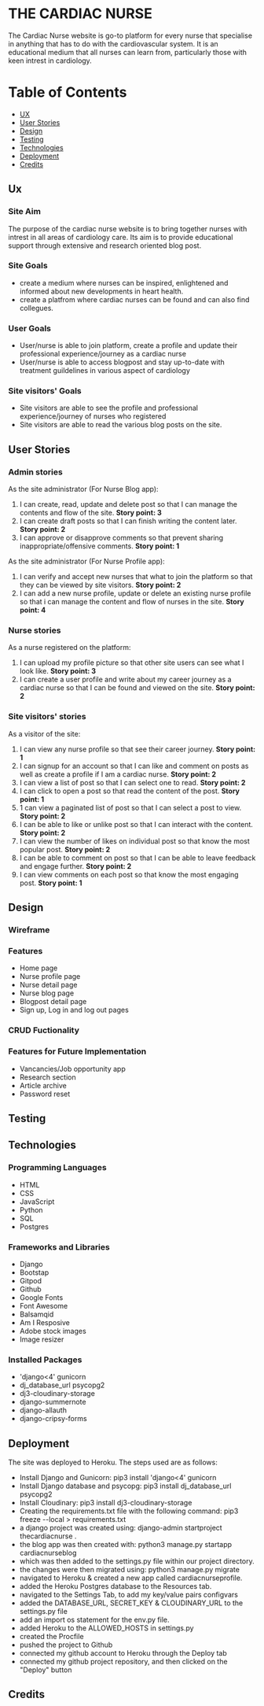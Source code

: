 # THE CARDIAC NURSE
The Cardiac Nurse website is go-to platform for every nurse that specialise in anything that has to do with the cardiovascular system. It is an educational medium that all nurses can learn from, particularly those with keen intrest in cardiology.

# Table of Contents
- [UX](#ux)
- [User Stories](#user)
- [Design](#design)
- [Testing](#testing)
- [Technologies](#technologies)
- [Deployment](#deployment)
- [Credits](#credits)

## Ux
### Site Aim
The purpose of the cardiac nurse website is to bring together nurses with intrest in all areas of cardiology care. Its aim is to provide educational support through extensive and research oriented blog post.
### Site Goals
- create a medium where nurses can be inspired, enlightened and informed about new developments in heart health.
- create a platfrom where cardiac nurses can be found and can also find collegues.
### User Goals
- User/nurse is able to join platform, create a profile and update their professional experience/journey as a cardiac nurse
- User/nurse is able to access blogpost and stay up-to-date with treatment guildelines in various aspect of cardiology
### Site visitors' Goals
- Site visitors are able to see the profile and professional experience/journey of nurses who registered
- Site visitors are able to read the various blog posts on the site.

## User Stories
### Admin stories
As the site administrator (For Nurse Blog app):
1. I can create, read, update and delete post so that I can manage the contents and flow of the site. **Story point: 3**
2. I can create draft posts so that I can finish writing the content later. **Story point: 2**
3. I can approve or disapprove comments so that prevent sharing inappropriate/offensive comments. **Story point: 1**

As the site administrator (For Nurse Profile app):
1. I can verify and accept new nurses that what to join the platform so that they can be viewed by site visitors. **Story point: 2**
2. I can add a new nurse profile, update or delete an existing nurse profile so that i can manage the content and flow of nurses in the site. **Story point: 4** 
### Nurse stories
As a nurse registered on the platform:
1. I can upload my profile picture so that other site users can see what I look like. **Story point: 3**
2. I can create a user profile and write about my career journey as a cardiac nurse so that I can be found and viewed on the site. **Story point: 2**
### Site visitors' stories
As a visitor of the site:
1. I can view any nurse profile so that see their career journey. **Story point: 1**
2. I can signup for an account so that I can like and comment on posts as well as create a profile if I am a cardiac nurse. **Story point: 2**
3. I can view a list of post so that I can select one to read. **Story point: 2**
4. I can click to open a post so that read the content of the post. **Story point: 1**
5. 1 can view a paginated list of post so that I can select a post to view. **Story point: 2**
6. I can be able to like or unlike post so that I can interact with the content. **Story point: 2**
7. I can view the number of likes on individual post so that know the most popular post. **Story point: 2**
8. I can be able to comment on post so that I can be able to leave feedback and engage further. **Story point: 2**
9. I can view comments on each post so that know the most engaging post. **Story point: 1**

## Design
### Wireframe

### Features
- Home page
- Nurse profile page
- Nurse detail page
- Nurse blog page
- Blogpost detail page
- Sign up, Log in and log out pages

### CRUD Fuctionality

### Features for Future Implementation
- Vancancies/Job opportunity app
- Research section
- Article archive
- Password reset

## Testing

## Technologies
### Programming Languages
- HTML
- CSS
- JavaScript
- Python
- SQL
- Postgres
### Frameworks and Libraries
- Django
- Bootstap
- Gitpod
- Github
- Google Fonts
- Font Awesome
- Balsamqid
- Am I Resposive
- Adobe stock images
- Image resizer
### Installed Packages
- 'django<4' gunicorn
- dj_database_url psycopg2
- dj3-cloudinary-storage
- django-summernote
- django-allauth
- django-cripsy-forms

## Deployment
The site was deployed to Heroku. The steps used are as follows:
- Install Django and Gunicorn: pip3 install 'django<4' gunicorn
- Install Django database and psycopg: pip3 install dj_database_url psycopg2
- Install Cloudinary: pip3 install dj3-cloudinary-storage
- Creating the requirements.txt file with the following command: pip3 freeze --local > requirements.txt
- a django project was created using: django-admin startproject thecardiacnurse .
- the blog app was then created with: python3 manage.py startapp cardiacnurseblog
- which was then added to the settings.py file within our project directory.
- the changes were then migrated using: python3 manage.py migrate
- navigated to Heroku & created a new app called cardiacnurseprofile.
- added the Heroku Postgres database to the Resources tab.
- navigated to the Settings Tab, to add my key/value pairs configvars
- added the DATABASE_URL, SECRET_KEY & CLOUDINARY_URL to the settings.py file
- add an import os statement for the env.py file.
- added Heroku to the ALLOWED_HOSTS in settings.py
- created the Procfile
- pushed the project to Github
- connected my github account to Heroku through the Deploy tab
- connected my github project repository, and then clicked on the "Deploy" button

## Credits

